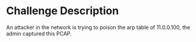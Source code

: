 # Challenge Description

An attacker in the network is trying to poison the arp table of 11.0.0.100, the admin captured this PCAP.
